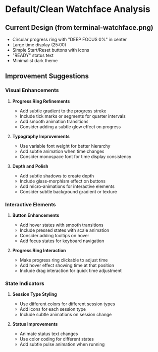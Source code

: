 # Default/Clean Watchface Analysis

## Current Design (from terminal-watchface.png)
- Circular progress ring with "DEEP FOCUS 0%" in center
- Large time display (25:00)
- Simple Start/Reset buttons with icons
- "READY" status text
- Minimalist dark theme

## Improvement Suggestions

### Visual Enhancements
1. **Progress Ring Refinements**
   - Add subtle gradient to the progress stroke
   - Include tick marks or segments for quarter intervals
   - Add smooth animation transitions
   - Consider adding a subtle glow effect on progress

2. **Typography Improvements**
   - Use variable font weight for better hierarchy
   - Add subtle animation when time changes
   - Consider monospace font for time display consistency

3. **Depth and Polish**
   - Add subtle shadows to create depth
   - Include glass-morphism effect on buttons
   - Add micro-animations for interactive elements
   - Consider subtle background gradient or texture

### Interactive Elements
1. **Button Enhancements**
   - Add hover states with smooth transitions
   - Include pressed states with scale animation
   - Consider adding tooltips on hover
   - Add focus states for keyboard navigation

2. **Progress Ring Interaction**
   - Make progress ring clickable to adjust time
   - Add hover effect showing time at that position
   - Include drag interaction for quick time adjustment

### State Indicators
1. **Session Type Styling**
   - Use different colors for different session types
   - Add icons for each session type
   - Include subtle animations on session change

2. **Status Improvements**
   - Animate status text changes
   - Use color coding for different states
   - Add subtle pulse animation when running